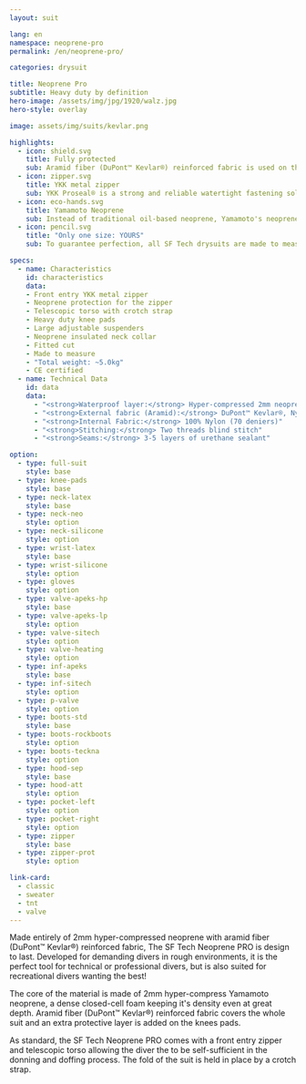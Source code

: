 ```yaml
---
layout: suit

lang: en
namespace: neoprene-pro
permalink: /en/neoprene-pro/   

categories: drysuit

title: Neoprene Pro
subtitle: Heavy duty by definition
hero-image: /assets/img/jpg/1920/walz.jpg
hero-style: overlay

image: assets/img/suits/kevlar.png

highlights:
  - icon: shield.svg
    title: Fully protected
    sub: Aramid fiber (DuPont™ Kevlar®) reinforced fabric is used on the whole suit, making it incredibly resistant
  - icon: zipper.svg
    title: YKK metal zipper
    sub: YKK Proseal® is a strong and reliable watertight fastening solution
  - icon: eco-hands.svg
    title: Yamamoto Neoprene
    sub: Instead of traditional oil-based neoprene, Yamamoto's neoprene is made of calcium carbonate from limestone 
  - icon: pencil.svg
    title: "Only one size: YOURS"
    sub: To guarantee perfection, all SF Tech drysuits are made to measure with your choice of options and colors

specs:
  - name: Characteristics
    id: characteristics
    data:
    - Front entry YKK metal zipper
    - Neoprene protection for the zipper
    - Telescopic torso with crotch strap
    - Heavy duty knee pads
    - Large adjustable suspenders
    - Neoprene insulated neck collar
    - Fitted cut
    - Made to measure
    - "Total weight: ~5.0kg"
    - CE certified
  - name: Technical Data
    id: data
    data:
      - "<strong>Waterproof layer:</strong> Hyper-compressed 2mm neoprene foam"
      - "<strong>External fabric (Aramid):</strong> DuPont™ Kevlar®, Nylon, Spandex"
      - "<strong>Internal Fabric:</strong> 100% Nylon (70 deniers)"
      - "<strong>Stitching:</strong> Two threads blind stitch"
      - "<strong>Seams:</strong> 3-5 layers of urethane sealant"

option:
  - type: full-suit
    style: base
  - type: knee-pads
    style: base
  - type: neck-latex
    style: base
  - type: neck-neo
    style: option
  - type: neck-silicone
    style: option
  - type: wrist-latex
    style: base
  - type: wrist-silicone
    style: option
  - type: gloves
    style: option
  - type: valve-apeks-hp
    style: base
  - type: valve-apeks-lp
    style: option
  - type: valve-sitech
    style: option
  - type: valve-heating
    style: option
  - type: inf-apeks
    style: base
  - type: inf-sitech
    style: option
  - type: p-valve
    style: option
  - type: boots-std
    style: base
  - type: boots-rockboots
    style: option
  - type: boots-teckna
    style: option
  - type: hood-sep
    style: base
  - type: hood-att
    style: option
  - type: pocket-left
    style: option
  - type: pocket-right
    style: option
  - type: zipper
    style: base
  - type: zipper-prot
    style: option

link-card:
  - classic
  - sweater
  - tnt
  - valve
---
```


Made entirely of 2mm hyper-compressed neoprene with aramid fiber (DuPont™ Kevlar®) reinforced fabric, The SF Tech Neoprene PRO is design to last. Developed for demanding divers in rough environments, it is the perfect tool for technical or professional divers, but is also suited for recreational divers wanting the best!

The core of the material is made of 2mm hyper-compress Yamamoto neoprene, a dense closed-cell foam keeping it's density even at great depth. Aramid fiber (DuPont™ Kevlar®) reinforced fabric covers the whole suit and an extra protective layer is added on the knees pads.

As standard, the SF Tech Neoprene PRO comes with a front entry zipper and telescopic torso allowing the diver the to be self-sufficient in the donning and doffing process. The fold of the suit is held in place by a crotch strap.
